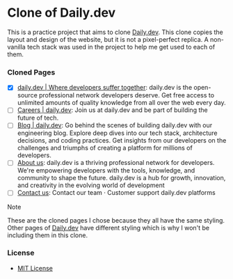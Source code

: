 # Clone of Daily.dev

This is a practice project that aims to clone [Daily.dev](https://daily.dev/). This clone copies the layout and design of the website, but it is not a pixel-perfect replica. A non-vanilla tech stack was used in the project to help me get used to each of them.

### Cloned Pages

- [x] [daily.dev | Where developers suffer together](https://daily-dev-clone-enetwarch.vercel.app/): daily.dev is the open-source professional network developers deserve. Get free access to unlimited amounts of quality knowledge from all over the web every day.
- [ ] [Careers | daily.dev](https://daily-dev-clone-enetwarch.vercel.app/careers): Join us at daily.dev and be part of building the future of tech.
- [ ] [Blog | daily.dev](https://daily-dev-clone-enetwarch.vercel.app/blog): Go behind the scenes of building daily.dev with our engineering blog. Explore deep dives into our tech stack, architecture decisions, and coding practices. Get insights from our developers on the challenges and triumphs of creating a platform for millions of developers.
- [ ] [About us](https://daily-dev-clone-enetwarch.vercel.app/about-us): daily.dev is a thriving professional network for developers. We're empowering developers with the tools, knowledge, and community to shape the future. daily.dev is a hub for growth, innovation, and creativity in the evolving world of development
- [ ] [Contact us](https://daily-dev-clone-enetwarch.vercel.app/contact): Contact our team · Customer support daily.dev platforms

> [!NOTE]
> These are the cloned pages I chose because they all have the same styling. Other pages of [Daily.dev](https://daily.dev/) have different styling which is why I won't be including them in this clone.

### License

* [MIT License](LICENSE)
